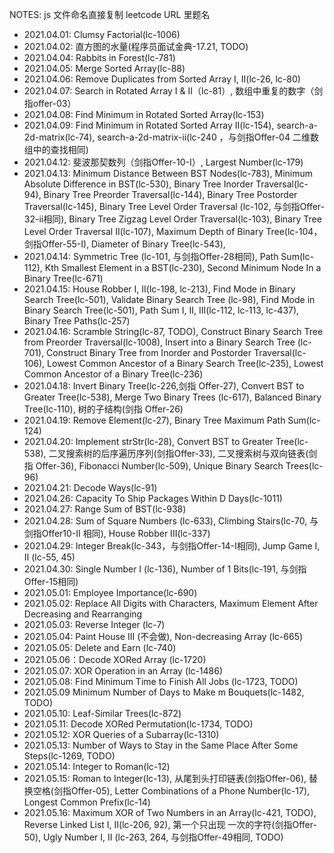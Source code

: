 NOTES: js 文件命名直接复制 leetcode URL 里题名 

- 2021.04.01: Clumsy Factorial(lc-1006) 
- 2021.04.02: 直方图的水量(程序员面试金典-17.21, TODO) 
- 2021.04.04: Rabbits in Forest(lc-781) 
- 2021.04.05: Merge Sorted Array(lc-88) 
- 2021.04.06: Remove Duplicates from Sorted Array I, II(lc-26, lc-80)  
- 2021.04.07: Search in Rotated Array I & II（lc-81）, 数组中重复的数字（剑指offer-03） 
- 2021.04.08: Find Minimum in Rotated Sorted Array(lc-153) 
- 2021.04.09: Find Minimum in Rotated Sorted Array II(lc-154), search-a-2d-matrix(lc-74), search-a-2d-matrix-ii(lc-240
  ，与剑指Offer-04 二维数组中的查找相同) 
- 2021.04.12: 斐波那契数列（剑指Offer-10-I）, Largest Number(lc-179) 
- 2021.04.13: Minimum Distance Between BST Nodes(lc-783), Minimum Absolute Difference in BST(lc-530), Binary Tree 
  Inorder Traversal(lc-94), 
  Binary Tree Preorder Traversal(lc-144), Binary Tree Postorder Traversal(lc-145), Binary Tree Level Order Traversal 
  (lc-102, 与剑指Offer-32-ii相同), Binary Tree Zigzag Level Order Traversal(lc-103), Binary Tree Level Order Traversal II(lc-107), Maximum 
  Depth of Binary Tree(lc-104，剑指Offer-55-I), Diameter of Binary Tree(lc-543), 
- 2021.04.14: Symmetric Tree (lc-101, 与剑指Offer-28相同), Path Sum(lc-112), Kth Smallest Element in a BST(lc-230), Second Minimum Node 
  In a Binary Tree(lc-671)
- 2021.04.15: House Robber I, II(lc-198, lc-213), Find Mode in Binary Search Tree(lc-501), Validate Binary Search 
  Tree (lc-98), Find Mode in Binary Search Tree(lc-501), Path Sum I, II, III(lc-112, lc-113, lc-437), Binary Tree 
  Paths(lc-257) 
- 2021.04.16: Scramble String(lc-87, TODO), Construct Binary Search Tree from Preorder Traversal(lc-1008), Insert into
  a Binary Search Tree (lc-701), Construct Binary Tree from Inorder and Postorder Traversal(lc-106), Lowest Common 
  Ancestor of a Binary Search Tree(lc-235), Lowest Common Ancestor of a Binary Tree(lc-236)
- 2021.04.18: Invert Binary Tree(lc-226,剑指 Offer-27), Convert BST to Greater Tree(lc-538), Merge Two Binary Trees 
  (lc-617), Balanced Binary Tree(lc-110), 树的子结构(剑指 Offer-26) 
- 2021.04.19: Remove Element(lc-27), Binary Tree Maximum Path Sum(lc-124)
- 2021.04.20: Implement strStr(lc-28), Convert BST to Greater Tree(lc-538), 二叉搜索树的后序遍历序列(剑指Offer-33),
  二叉搜索树与双向链表(剑指 Offer-36), Fibonacci Number(lc-509), Unique Binary Search Trees(lc-96)
- 2021.04.21: Decode Ways(lc-91)    
- 2021.04.26: Capacity To Ship Packages Within D Days(lc-1011)
- 2021.04.27: Range Sum of BST(lc-938) 
- 2021.04.28: Sum of Square Numbers (lc-633), Climbing Stairs(lc-70, 与 剑指Offer10-II 相同), House Robber III(lc-337)
- 2021.04.29: Integer Break(lc-343，与剑指Offer-14-I相同), Jump Game I, II (lc-55, 45) 
- 2021.04.30: Single Number I (lc-136), Number of 1 Bits(lc-191, 与剑指Offer-15相同) 
- 2021.05.01: Employee Importance(lc-690)
- 2021.05.02: Replace All Digits with Characters, Maximum Element After Decreasing and Rearranging 
- 2021.05.03: Reverse Integer (lc-7) 
- 2021.05.04: Paint House III (不会做), Non-decreasing Array (lc-665) 
- 2021.05.05: Delete and Earn (lc-740) 
- 2021.05.06：Decode XORed Array (lc-1720) 
- 2021.05.07: XOR Operation in an Array (lc-1486)
- 2021.05.08: Find Minimum Time to Finish All Jobs (lc-1723, TODO)
- 2021.05.09 Minimum Number of Days to Make m Bouquets(lc-1482, TODO)  
- 2021.05.10: Leaf-Similar Trees(lc-872)  
- 2021.05.11: Decode XORed Permutation(lc-1734, TODO) 
- 2021.05.12: XOR Queries of a Subarray(lc-1310)
- 2021.05.13: Number of Ways to Stay in the Same Place After Some Steps(lc-1269, TODO) 
- 2021.05.14: Integer to Roman(lc-12)
- 2021.05.15: Roman to Integer(lc-13), 从尾到头打印链表(剑指Offer-06), 替换空格(剑指Offer-05), Letter Combinations of a Phone
  Number(lc-17), Longest Common Prefix(lc-14)
- 2021.05.16: Maximum XOR of Two Numbers in an Array(lc-421, TODO), Reverse Linked List I, II(lc-206, 92), 第一个只出现
  一次的字符(剑指Offer-50), Ugly Number I, II (lc-263, 264, 与剑指Offer-49相同, TODO)  









 